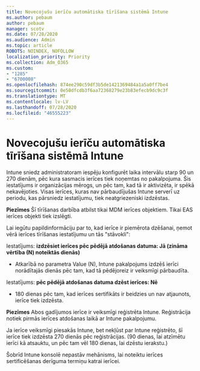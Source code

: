 ```yaml
---
title: Novecojušu ierīču automātiska tīrīšana sistēmā Intune
ms.author: pebaum
author: pebaum
manager: scotv
ms.date: 07/28/2020
ms.audience: Admin
ms.topic: article
ROBOTS: NOINDEX, NOFOLLOW
localization_priority: Priority
ms.collection: Adm_O365
ms.custom:
- "1285"
- "6700008"
ms.openlocfilehash: 874ee290c59df3b5de1421369484a1a5a0ff7be4
ms.sourcegitcommit: 0e50dfcdb3f6aa72368279e23b83efecb9dc9c3f
ms.translationtype: MT
ms.contentlocale: lv-LV
ms.lasthandoff: 07/28/2020
ms.locfileid: "46555223"
---
```

# <a name="automatic-cleanup-of-stale-devices-in-intune"></a>Novecojušu ierīču automātiska tīrīšana sistēmā Intune

Intune sniedz administratoram iespēju konfigurēt laika intervālu starp 90 un 270 dienām, pēc kura sasmacis ierīces tiek noņemtas no pakalpojuma. Šis iestatījums ir organizācijas mērogs, un pēc tam, kad tā ir aktivizēta, ir spēkā nekavējoties. Visas ierīces, kuras nav pārbaudījušas Intune serverī uz periodu, kas pārsniedz iestatījumu, tiek neatgriezeniski izdzēstas.

**Piezīmes** Šī tīrīšanas darbība atbilst tikai MDM ierīces objektiem. Tikai EAS ierīces objekti tiek izslēgti.

Lai iegūtu papildinformāciju par to, kad ierīce ir piemērota dzēšanai, ņemot vērā ierīces tīrīšanas iestatījumu un tās "stāvokli":

Iestatījums: **izdzēsiet ierīces pēc pēdējā atdošanas datuma: Jā (zināma vērtība (N) noteiktās dienās)**

- Atkarībā no parametra Value (N), Intune pakalpojums izdzēš ierīci norādītajās dienās pēc tam, kad tā pēdējoreiz ir veiksmīgi pārbaudīta.

Iestatījums: **pēc pēdējā atdošanas datuma dzēst ierīces: Nē**

- 180 dienas pēc tam, kad ierīces sertifikāts ir beidzies un nav atjaunots, ierīce tiek izdzēsta.

**Piezīmes** Abos gadījumos ierīce ir veiksmīgi reģistrēta Intune. Reģistrācija notiek pirmās ierīces atdošanas laikā ar Intune pakalpojumu.

Ja ierīce veiksmīgi piesakās Intune, bet nekļūst par Intune reģistrēto, šī ierīce tiek izdzēsta 270 dienās pēc reģistrācijas. (90 dienas, lai atzīmētu ierīci kā atsauktu, un pēc tam vēl 180 dienas, lai dzēstu ierakstu.)

Šobrīd Intune konsolē nepastāv mehānisms, lai noteiktu ierīces sertificēšanas derīguma termiņu katrai ierīcei.